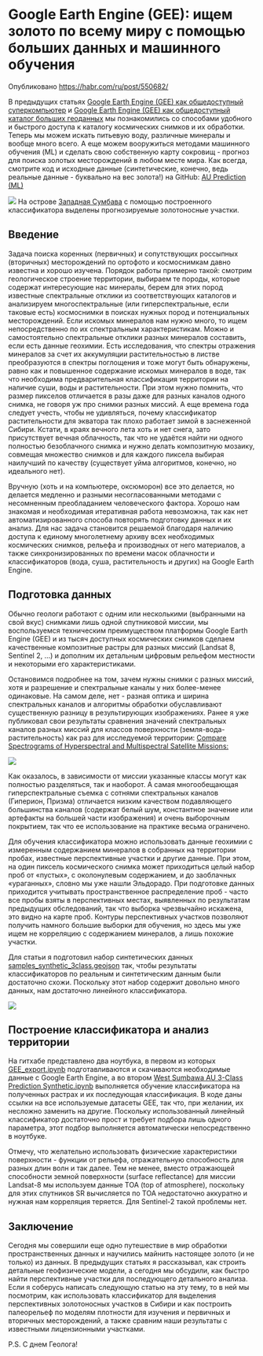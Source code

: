 # Google Earth Engine (GEE): ищем золото по всему миру с помощью больших данных и машинного обучения

Опубликовано https://habr.com/ru/post/550682/

В предыдущих статьях [Google Earth Engine (GEE) как общедоступный суперкомпьютер](https://habr.com/ru/post/548292/) и [Google Earth Engine (GEE) как общедоступный каталог больших геоданных](https://habr.com/ru/post/549142/) мы познакомились со способами удобного и быстрого доступа к каталогу космических снимков и их обработки. Теперь мы можем искать питьевую воду, различные минералы и вообще много всего. А еще можем вооружиться методами машинного обучения (ML) и сделать свою собственную карту сокровищ - прогноз для поиска золотых месторождений в любом месте мира. Как всегда, смотрите код и исходные данные (синтетические, конечно, ведь реальные данные - буквально на вес золота!) на GitHub: [AU Prediction (ML)](https://github.com/mobigroup/gis-snippets/tree/master/AU%20Prediction%20(ML))

![](https://habrastorage.org/webt/vw/bw/ad/vwbwad3q5ii-0jwvphekukaaqk8.jpeg)
На острове [Западная Сумбава](https://en.m.wikipedia.org/wiki/Sumbawa) с помощью построенного классификатора выделены прогнозируемые золотоносные участки.
<cut/>

## Введение

Задача поиска коренных (первичных) и сопутствующих россыпных (вторичных) месторождений по ортофото и космоснимкам давно известна и хорошо изучена. Порядок работы примерно такой: смотрим геологическое строение территории, выбираем те породы, которые содержат интересующие нас минералы, берем для этих пород известные спектральные отклики из соответствующих каталогов и анализируем многоспектральные (или гиперспектральные, если таковые есть) космоснимки в поисках нужных пород и потенциальных месторождений. Если искомых минералов нам нужно много, то ищем непосредственно по их спектральным характеристикам. Можно и самостоятельно спектральные отклики разных минералов составить, если есть данные геохимии. Есть исследования, что спектры отражения минералов за счет их аккумуляции растительностью в листве преобразуются в спектры поглощения и тоже могут быть обнаружены, равно как и повышенное содержание искомых минералов в воде, так что необходима предварительная классификация территории на наличие суши, воды и растительности. При этом нужно помнить, что размер пикселов отличается в разы даже для разных каналов одного снимка, не говоря уж про снимки разных миссий. А еще времена года следует учесть, чтобы не удивляться, почему классификатор растительности для экватора так плохо работает зимой в заснеженной Сибири. Кстати, в краях вечного лета хоть и нет снега, зато присутствует вечная облачность, так что не удаётся найти ни одного полностью безоблачного снимка и нужно делать композитную мозаику, совмещая множество снимков и для каждого пиксела выбирая наилучший по качеству (существует уйма алгоритмов, конечно, но идеального нет).

Вручную (хоть и на компьютере, оксюморон) все это делается, но делается медленно и разными несогласованными методами с несомненным преобладанием человеческого фактора. Хорошо нам знакомая и необходимая итеративная работа невозможна, так как нет автоматизированного способа повторять подготовку данных и их анализ. Для нас задача становится решаемой благодаря наличию доступа к единому многолетнему архиву всех необходимых космических снимков, рельефа и производных от него материалов, а также синхронизированных по времени масок облачности и классификаторов (вода, суша, растительность и других) на Google Earth Engine.

## Подготовка данных

Обычно геологи работают с одним или несколькими (выбранными на свой вкус) снимками лишь одной спутниковой миссии, мы воспользуемся техническим преимуществом платформы Google Earth Engine (GEE) и из тысяч доступных космических снимков сделаем качественные композитные растры для разных миссий (Landsat 8, Sentinel 2, ...) и дополним их детальным цифровым рельефом местности и некоторыми его характеристиками. 

Остановимся подробнее на том, зачем нужны снимки с разных миссий, хотя и разрешение и спектральные каналы у них более-менее одинаковые. На самом деле, нет - разная оптика и ширина спектральных каналов и алгоритмы обработки обуславливают существенную разницу в результирующих изображениях. Ранее я уже публиковал свои результаты сравнения значений спектральных каналов разных миссий для классов поверхности (земля-вода-растительность) как раз для исследуемой территории: [Compare Spectrograms of Hyperspectral and Multispectral Satellite Missions:](https://github.com/mobigroup/satellite-spectrogram)

![](https://habrastorage.org/webt/t3/y8/vg/t3y8vgwcwlloqpksd5cozsh0bhc.jpeg)

Как оказалось, в зависимости от миссии указанные классы могут как полностью разделяться, так и наоборот. А самая многообещающая гиперспектральные съемка с сотнями спектральных каналов (Гиперион, Призма) отличается низким качеством подавляющего большинства каналов (содержат белый шум, константное значение или артефакты на большей части изображения) и очень выборочным покрытием, так что ее использование  на практике весьма ограничено.

Для обучения классификатора можно использовать данные геохимии с измеренным содержанием минералов в собранных на территории пробах, известные перспективные участки и другие данные. При этом, на один пиксель космического снимка может приходиться целый набор проб от «пустых», с околонулевым содержанием, и до заоблачных «ураганных», словно мы уже нашли Эльдорадо. При подготовке данных приходится учитывать пространственное распределение проб - часто все пробы взяты в перспективных местах, выявленных по результатам предыдущих обследований, так что выборка чрезвычайно искажена, это видно на карте проб. Контуры перспективных участков позволяют получить намного большие выборки для обучения, но здесь мы уже ищем не корреляцию с содержанием минералов, а лишь похожие участки.

Для статьи я подготовил набор синтетических данных [samples_synthetic_3class.geojson](https://github.com/mobigroup/gis-snippets/blob/master/AU%20Prediction%20(ML)/samples_synthetic_3class.geojson) так, чтобы результаты классификаторов по реальным и синтетическим данным были достаточно схожи. Поскольку этот набор содержит довольно много данных, нам достаточно линейного классификатора.

![](https://habrastorage.org/webt/up/uu/9i/upuu9ire3ylyqsfavpfv7f9cgh8.jpeg)

## Построение классификатора и анализ территории

На гитхабе представлено два ноутбука, в первом из которых [GEE_export.ipynb](https://github.com/mobigroup/gis-snippets/blob/master/AU%20Prediction%20(ML)/GEE_export.ipynb) подготавливаются и скачиваются необходимые данные с Google Earth Engine, а во втором [West Sumbawa AU 3-Class Prediction Synthetic.ipynb](https://github.com/mobigroup/gis-snippets/blob/master/AU%20Prediction%20(ML)/West%20Sumbawa%20AU%203-Class%20Prediction%20Synthetic.ipynb) выполняется обучение классификатора на полученных растрах и их последующая классификация. В коде даны ссылки на все используемые датасеты GEE, так что, при желании, их несложно заменить на другие. Поскольку использованный линейный классификатор достаточно прост и требует подбора лишь одного параметра, этот подбор выполняется автоматически непосредственно в ноутбуке.

Отмечу, что желательно использовать физические характеристики поверхности - функции от рельефа, отражательную способность для разных длин волн и так далее. Тем не менее, вместо отражающей способности земной поверхности (surface reflectance) для миссии Landsat-8 мы используем данные TOA (top of atmosphere), поскольку для этих спутников SR вычисляется по TOA недостаточно аккуратно и нужная нам корреляция теряется. Для Sentinel-2 такой проблемы нет.

## Заключение

Сегодня мы совершили еще одно путешествие в мир обработки пространственных данных и научились майнить настоящее золото (и не только) из данных. В предыдущих статьях я рассказывал, как строить детальные геофизические модели, а сегодня мы обсудили, как быстро найти перспективные участки для последующего детального анализа. Если я соберусь написать следующую статью на эту тему, то в ней мы посмотрим, как использовать классификатор для выделения  перспективных золотоносных участков в Сибири и как построить палеорельеф по моделям плотности для изучения и первичных и вторичных месторождений, а также сравним наши результаты с известными лицензионными участками.

P.S. С днем Геолога!